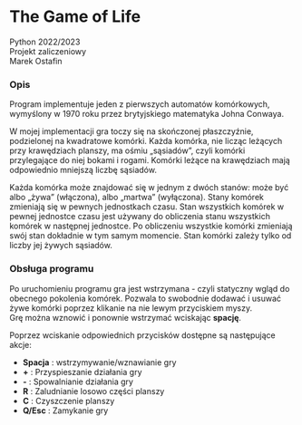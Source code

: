 # The Game of Life

Python 2022/2023 <br>
Projekt zaliczeniowy <br>
Marek Ostafin <br>

### Opis

Program implementuje jeden z pierwszych automatów 
komórkowych, wymyślony w 1970 roku przez brytyjskiego 
matematyka Johna Conwaya.

W mojej implementacji gra toczy się na skończonej płaszczyźnie,
podzielonej na kwadratowe komórki. 
Każda komórka, nie licząc leżących przy krawędziach planszy, ma ośmiu 
„sąsiadów”, czyli komórki przylegające do niej bokami i rogami. 
Komórki leżące na krawędziach mają odpowiednio mniejszą liczbę sąsiadów. 

Każda komórka może znajdować się w jednym z dwóch stanów: może być albo 
„żywa” (włączona), albo „martwa” (wyłączona). Stany komórek zmieniają się 
w pewnych jednostkach czasu. Stan wszystkich komórek w pewnej jednostce
czasu jest używany do obliczenia stanu wszystkich komórek w następnej jednostce.
Po obliczeniu wszystkie komórki zmieniają swój stan dokładnie w tym samym 
momencie. Stan komórki zależy tylko od liczby jej żywych sąsiadów.

### Obsługa programu

Po uruchomieniu programu gra jest wstrzymana - czyli statyczny wgląd
do obecnego pokolenia komórek. Pozwala to swobodnie dodawać i usuwać 
żywe komórki poprzez klikanie na nie lewym przyciskiem myszy. <br>
Grę można wznowić i ponownie wstrzymać wciskając **spację**.

Poprzez wciskanie odpowiednich przycisków dostępne są następujące akcje:

- **Spacja** : wstrzymywanie/wznawianie gry
- **+** : Przyspieszanie działania gry
- **-** : Spowalnianie działania gry
- **R** : Zaludnianie losowo części planszy
- **C** : Czyszczenie planszy
- **Q/Esc** : Zamykanie gry